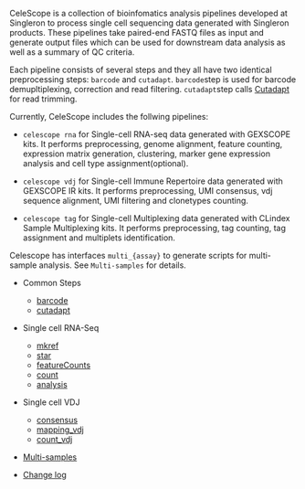 CeleScope is a collection of bioinfomatics analysis pipelines developed at Singleron to process single cell sequencing data generated with Singleron products. These pipelines take paired-end FASTQ files as input and generate output files which can be used for downstream data analysis as well as a summary of QC criteria.

Each pipeline consists of several steps and they all have two identical preprocessing steps: `barcode` and `cutadapt`. `barcode`step is used for barcode demupltiplexing, correction and read filtering. `cutadapt`step calls [Cutadapt](https://cutadapt.readthedocs.io/en/stable/) for read trimming.

Currently, CeleScope includes the follwing pipelines:

- `celescope rna` for Single-cell RNA-seq data generated with GEXSCOPE kits. It performs preprocessing, genome alignment, feature counting, expression matrix generation, clustering, marker gene expression analysis and cell type assignment(optional).

- `celescope vdj` for Single-cell Immune Repertoire data generated with GEXSCOPE IR kits. It performs preprocessing, UMI consensus, vdj sequence alignment, UMI filtering and clonetypes counting. 

- `celescope tag` for Single-cell Multiplexing data generated with CLindex Sample Multiplexing kits. It performs preprocessing, tag counting, tag assignment and multiplets identification.

Celescope has interfaces `multi_{assay}` to generate scripts for multi-sample analysis. See `Multi-samples` for details.

- Common Steps
    - [barcode](barcode.md)
    - [cutadapt](cutadapt.md)

- Single cell RNA-Seq
    - [mkref](mkref_rna.md)
    - [star](star.md)
    - [featureCounts](featureCounts.md)
    - [count](count.md)
    - [analysis](analysis.md)

- Single cell VDJ
    - [consensus](consensus.md)
    - [mapping_vdj](mapping_vdj.md)
    - [count_vdj](count_vdj.md)

- [Multi-samples](multi-samples.md)

- [Change log](CHANGELOG.md)